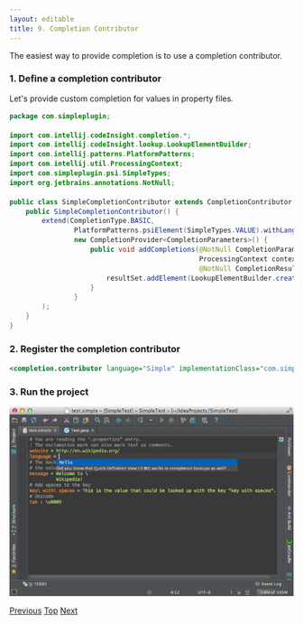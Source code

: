 ```yaml
---
layout: editable
title: 9. Completion Contributor
---
```



The easiest way to provide completion is to use a completion contributor.

### 1. Define a completion contributor

Let's provide custom completion for values in property files.

```java
package com.simpleplugin;

import com.intellij.codeInsight.completion.*;
import com.intellij.codeInsight.lookup.LookupElementBuilder;
import com.intellij.patterns.PlatformPatterns;
import com.intellij.util.ProcessingContext;
import com.simpleplugin.psi.SimpleTypes;
import org.jetbrains.annotations.NotNull;

public class SimpleCompletionContributor extends CompletionContributor {
    public SimpleCompletionContributor() {
        extend(CompletionType.BASIC,
                PlatformPatterns.psiElement(SimpleTypes.VALUE).withLanguage(SimpleLanguage.INSTANCE),
                new CompletionProvider<CompletionParameters>() {
                    public void addCompletions(@NotNull CompletionParameters parameters,
                                               ProcessingContext context,
                                               @NotNull CompletionResultSet resultSet) {
                        resultSet.addElement(LookupElementBuilder.create("Hello"));
                    }
                }
        );
    }
}
```

### 2. Register the completion contributor

```xml
<completion.contributor language="Simple" implementationClass="com.simpleplugin.SimpleCompletionContributor"/>
```

### 3. Run the project

![Completion](img/completion.png)

[Previous](line_marker_provider.html)
[Top](cls_tutorial.html)
[Next](reference_contributor.html)



